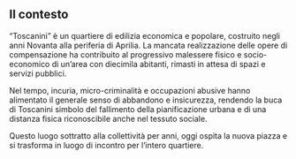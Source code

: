 ## Il contesto

“Toscanini” è un quartiere di edilizia economica e popolare, costruito negli anni Novanta alla periferia di Aprilia. La mancata realizzazione delle opere di compensazione ha contribuito al progressivo malessere fisico e socio-economico di un’area con diecimila abitanti, rimasti in attesa di spazi e servizi pubblici.

Nel tempo, incuria, micro-criminalità e occupazioni abusive hanno alimentato il generale senso di abbandono e insicurezza, rendendo la buca di Toscanini simbolo del fallimento della pianificazione urbana e di una distanza fisica riconoscibile anche nel tessuto sociale.

Questo luogo sottratto alla collettività per anni, oggi ospita la nuova piazza e si trasforma in luogo di incontro per l’intero quartiere.
